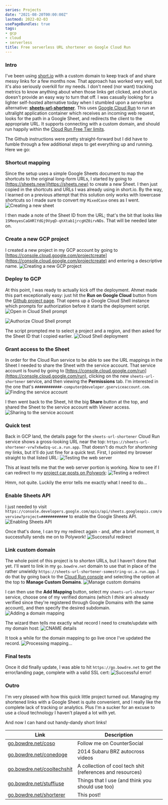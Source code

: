 ```yaml
---
series: Projects
date: "2021-08-20T00:00:00Z"
lastmod: 2022-02-03
usePageBundles: true
tags:
- gcp
- cloud
- serverless
title: Free serverless URL shortener on Google Cloud Run
---
```

### Intro
I've been using [short.io](https://short.io) with a custom domain to keep track of and share messy links for a few months now. That approach has worked very well, but it's also seriously overkill for my needs. I don't need (nor want) tracking metrics to know anything about when those links get clicked, and short.io doesn't provide an easy way to turn that off. I was casually looking for a lighter self-hosted alternative today when I stumbled upon a *serverless* alternative: **[sheets-url-shortener](https://github.com/ahmetb/sheets-url-shortener)**. This uses [Google Cloud Run](https://cloud.google.com/run/) to run an ultralight application container which receives an incoming web request, looks for the path in a Google Sheet, and redirects the client to the appropriate URL. It supports connecting with a custom domain, and should run happily within the [Cloud Run Free Tier limits](https://cloud.google.com/run/pricing).

The Github instructions were pretty straight-forward but I did have to fumble through a few additional steps to get everything up and running. Here we go:

### Shortcut mapping
Since the setup uses a simple Google Sheets document to map the shortcuts to the original long-form URLs, I started by going to [https://sheets.new](https://sheets.new) to create a new Sheet. I then just copied in the shortcuts and URLs I was already using in short.io. By the way, I learned on a previous attempt that this solution only works with lowercase shortcuts so I made sure to convert my `MixedCase` ones as I went.
![Creating a new sheet](20210820_sheet.png)

I then made a note of the Sheet ID from the URL; that's the bit that looks like `1SMeoyesCaGHRlYdGj9VyqD-qhXtab1jrcgHZ0irvNDs`. That will be needed later on.

### Create a new GCP project
I created a new project in my GCP account by going to [https://console.cloud.google.com/projectcreate](https://console.cloud.google.com/projectcreate) and entering a descriptive name.
![Creating a new GCP project](20210820_create_project.png)

### Deploy to GCP
At this point, I was ready to actually kick off the deployment. Ahmet made this part exceptionally easy: just hit the **Run on Google Cloud** button from the [Github project page](https://github.com/ahmetb/sheets-url-shortener#setup). That opens up a Google Cloud Shell instance which prompts for authorization before it starts the deployment script.
![Open in Cloud Shell prompt](20210820_open_in_cloud_shell.png)

![Authorize Cloud Shell prompt](20210820_authorize_cloud_shell.png)

The script prompted me to select a project and a region, and then asked for the Sheet ID that I copied earlier.
![Cloud Shell deployment](20210820_cloud_shell.png)

### Grant access to the Sheet
In order for the Cloud Run service to be able to see the URL mappings in the Sheet I needed to share the Sheet with the service account. That service account is found by going to [https://console.cloud.google.com/run](https://console.cloud.google.com/run), clicking on the new `sheets-url-shortener` service, and then viewing the **Permissions** tab. I'm interested in the one that's `############-computer@developer.gserviceaccount.com`.
![Finding the service account](20210820_service_account.png)

I then went back to the Sheet, hit the big **Share** button at the top, and shared the Sheet to the service account with *Viewer* access.
![Sharing to the service account](20210820_share_with_svc_account.png)

### Quick test
Back in GCP land, the details page for the `sheets-url-shortener` Cloud Run service shows a gross-looking URL near the top: `https://sheets-url-shortener-vrw7x6wdzq-uc.a.run.app`. That doesn't do much for *shortening* my links, but it'll do just fine for a quick test. First, I pointed my browser straight to that listed URL:
![Testing the web server](20210820_home_page.png)

This at least tells me that the web server portion is working. Now to see if I can redirect to my [project car posts on Polywork](https://john.bowdre.net/?badges%5B%5D=Car+Nerd):
![Testing a redirect](20210820_sheets_api_disabled.png)

Hmm, not quite. Luckily the error tells me exactly what I need to do...

### Enable Sheets API
I just needed to visit `https://console.developers.google.com/apis/api/sheets.googleapis.com/overview?project=############` to enable the Google Sheets API.
![Enabling Sheets API](20210820_enable_sheets_api.png)

Once that's done, I can try my redirect again - and, after a brief moment, it successfully sends me on to Polywork!
![Successful redirect](20210820_successful_redirect.png)

### Link custom domain
The whole point of this project is to *shorten* URLs, but I haven't done that yet. I'll want to link in my `go.bowdre.net` domain to use that in place of the rather unwieldy `https://sheets-url-shortener-somestring-uc.a.run.app`. I do that by going back to the [Cloud Run console](https://console.cloud.google.com/run) and selecting the option at the top to **Manage Custom Domains**.
![Manage custom domains](20210820_manage_custom_domain.png)

I can then use the **Add Mapping** button, select my `sheets-url-shortener` service, choose one of my verified domains (which I *think* are already verified since they're registered through Google Domains with the same account), and then specify the desired subdomain.
![Adding a domain mapping](20210820_add_mapping_1.png)

The wizard then tells me exactly what record I need to create/update with my domain host:
![CNAME details](20210820_add_mapping_2.png)

It took a while for the domain mapping to go live once I've updated the record.
![Processing mapping...](20210820_domain_mapping.png)

### Final tests
Once it did finally update, I was able to hit `https://go.bowdre.net` to get the error/landing page, complete with a valid SSL cert:
![Successful error!](20210820_landing_page.png)

### Outro
I'm very pleased with how this quick little project turned out. Managing my shortened links with a Google Sheet is quite convenient, and I really like the complete lack of tracking or analytics. Plus I'm a sucker for an excuse to use a cloud technology I haven't played a lot with yet.

And now I can hand out handy-dandy short links!

| Link | Description|
| --- | --- |
| [go.bowdre.net/coso](https://l.runtimeterror.dev/coso) | Follow me on CounterSocial |
| [go.bowdre.net/conedoge](https://l.runtimeterror.dev/conedoge) | 2014 Subaru BRZ autocross videos |
| [go.bowdre.net/cooltechshit](https://l.runtimeterror.dev/cooltechshit) | A collection of cool tech shit (references and resources) |
| [go.bowdre.net/stuffiuse](https://l.runtimeterror.dev/stuffiuse) | Things that I use (and think you should use too) |
| [go.bowdre.net/shorterer](https://l.runtimeterror.dev/shorterer) | This post! |

